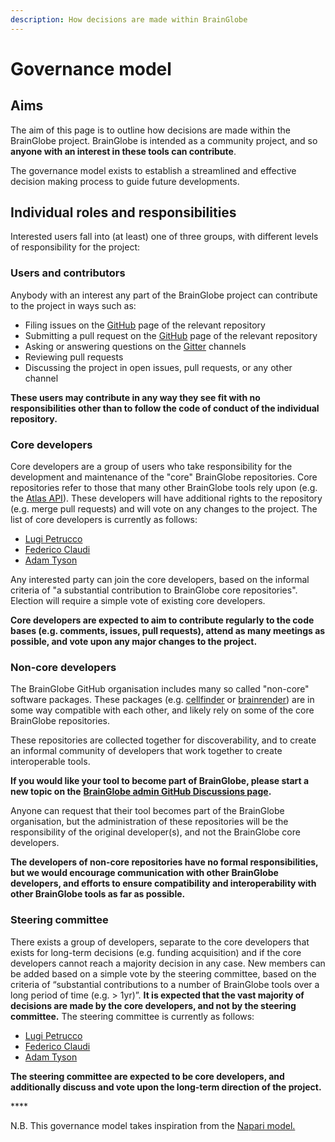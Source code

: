 ```yaml
---
description: How decisions are made within BrainGlobe
---
```


# Governance model

## Aims

The aim of this page is to outline how decisions are made within the BrainGlobe project. BrainGlobe is intended as a community project, and so **anyone with an interest in these tools can contribute**. 

The governance model exists to establish a streamlined and effective decision making process to guide future developments.

## Individual roles and responsibilities

Interested users fall into \(at least\) one of three groups, with different levels of responsibility for the project:

### Users and contributors

Anybody with an interest any part of the BrainGlobe project can contribute to the project in ways such as:

* Filing issues on the [GitHub](https://github.com/brainglobe) page of the relevant repository
* Submitting a pull request on the [GitHub](https://github.com/brainglobe) page of the relevant repository
* Asking or answering questions on the [Gitter](https://gitter.im/brainglobe) channels
* Reviewing pull requests
* Discussing the project in open issues, pull requests, or any other channel

**These users may contribute in any way they see fit with no responsibilities other than to follow the code of conduct of the individual repository.** 

### Core developers

Core developers are a group of users who take responsibility for the development and maintenance of the "core" BrainGlobe repositories. Core repositories refer to those that many other BrainGlobe tools rely upon \(e.g. the [Atlas API](https://github.com/brainglobe/bg-atlasapi)\). These developers will have additional rights to the repository \(e.g. merge pull requests\) and will vote on any changes to the project. The list of core developers is currently as follows:

* [Lugi Petrucco](https://github.com/vigji)
* [Federico Claudi](https://github.com/FedeClaudi)
* [Adam Tyson](https://github.com/adamltyson)   

Any interested party can join the core developers, based on the informal criteria of "a substantial contribution to BrainGlobe core repositories". Election will require a simple vote of existing core developers. 

**Core developers are expected to aim to contribute regularly to the code bases \(e.g. comments, issues, pull requests\), attend as many meetings as possible, and vote upon any major changes to the project.** 

### Non-core developers

The BrainGlobe GitHub organisation includes many so called "non-core" software packages. These packages \(e.g. [cellfinder](https://github.com/brainglobe/cellfinder) or [brainrender](https://github.com/brainglobe/brainrender)\) are in some way compatible with each other, and likely rely on some of the core BrainGlobe repositories. 

These repositories are collected together for discoverability, and to create an informal community of developers that work together to create interoperable tools. 

**If you would like your tool to become part of BrainGlobe, please start a new topic on the** [**BrainGlobe admin GitHub Discussions page**](https://github.com/brainglobe/BrainGlobe/discussions)**.**

Anyone can request that their tool becomes part of the BrainGlobe organisation, but the administration of these repositories will be the responsibility of the original developer\(s\), and not the BrainGlobe core developers. 

**The developers of non-core repositories have no formal responsibilities, but we would encourage communication with other BrainGlobe developers, and efforts to ensure compatibility and interoperability with other BrainGlobe tools as far as possible.**

### Steering committee

There exists a group of developers, separate to the core developers that exists for long-term decisions \(e.g. funding acquisition\) and if the core developers cannot reach a majority decision in any case. New members can be added based on a simple vote by the steering committee, based on the criteria of “substantial contributions to a number of BrainGlobe tools over a long period of time \(e.g. &gt; 1yr\)”. **It is expected that the vast majority of decisions are made by the core developers, and not by the steering committee.** The steering committee is currently as follows:

* [Lugi Petrucco](https://github.com/vigji)
* [Federico Claudi](https://github.com/FedeClaudi)
* [Adam Tyson](https://github.com/adamltyson)   

**The steering committee are expected to be core developers, and additionally discuss and vote upon the long-term direction of the project.**

\*\*\*\*

N.B. This governance model takes inspiration from the [Napari model.](https://napari.org/docs/0.3.8/developers/GOVERNANCE.html)

